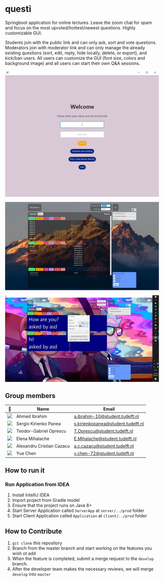 # questi
Springboot application for online lectures. Leave the zoom chat for spam and focus on the most upvoted/hottest/newest questions. Highly customizable GUI.

Students join with the public link and can only ask, sort and vote questions. Moderators join with moderator link and can only manage the already existing questions (sort, edit, reply, hide locally, delete, or export), and kick/ban users. All users can customize the GUI (font size, colors and background image) and all users can start their own Q&A sessions. 

![screenshot](welcome.JPG)

![screenshot](screenshot.jpg)

![screenshot](customize.jpg)

## Group members

| 📸 | Name | Email |
|---|---|---|
| ![](https://eu.ui-avatars.com/api/?name=AI&length=4&size=100&color=FFFFF&background=6272a4&font-size=0.400) | Ahmed Ibrahim | a.ibrahim-10@student.tudelft.nl |
| ![](https://eu.ui-avatars.com/api/?name=SKP&length=4&size=100&color=FFFFF&background=6272a4&font-size=0.400) | Sergio Kirienko Panea | s.kirienkopanea@student.tudelft.nl |
| ![](https://eu.ui-avatars.com/api/?name=TO&length=4&size=100&color=FFFFF&background=6272a4&font-size=0.400) | Teodor-Gabriel Oprescu | T.Oprescu@student.tudelft.nl |
|![](https://eu.ui-avatars.com/api/?name=EM&length=4&size=100&color=FFFFF&background=6272a4&font-size=0.400)| Elena Mihalache| E.Mihalache@student.tudelft.nl |
|![](https://eu.ui-avatars.com/api/?name=ACC&length=4&size=100&color=FFFFF&background=6272a4&font-size=0.400)| Alexandru Cristian Cazacu | a.c.cazacu@student.tudelft.nl |
|![](https://eu.ui-avatars.com/api/?name=YC&length=4&size=100&color=FFFFF&background=6272a4&font-size=0.400)| Yue Chen | y.chen-72@student.tudelft.nl |


<!-- Instructions (remove once assignment has been completed -->
<!-- - Add (only!) your own name to the table above (use Markdown formatting) -->
<!-- - Mention your *student* email address -->
<!-- - Preferably add a recognisable photo, otherwise add your GitLab photo -->
<!-- - (please make sure the photos have the same size) --> 

## How to run it
### Run Application from IDEA
1. Install IntelliJ IDEA 
2. Import project from Gradle model 
3. Ensure that the project runs on Java 8+
4. Start Server Application called `ServerApp` at `server/../prod` folder
5. Start Client Application called `Application` at `client/../prod` folder

## How to Contribute 
1. `git clone` this repository 
2. Branch from the master branch and start working on the features you wish ot add
3. When the feature is completed, submit a merge request to the `develop` branch. 
4. After the developer team makes the necessary reviews, we will merge `develop` into `master`


[sergio]: https://gitlab.ewi.tudelft.nl/skirienkopanea